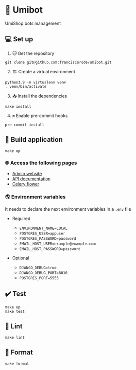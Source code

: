 # 🤖 Umibot

UmiShop bots management

## 💻 Set up

1. 🐱 Get the repository

```shell
git clone git@github.com:franciscorode/umibot.git
```

2. 🏗️ Create a virtual environment

```shell
python3.9 -m virtualenv venv
. venv/bin/activate
```

3. 📥 Install the dependencies

```shell
make install
```

4. 🔛 Enable pre-commit hooks

```shell
pre-commit install
```

## 🚀 Build application

```shell
make up
```

### 🌐 Access the following pages

- [Admin website](http://localhost:8010/admin)
- [API documentation](http://localhost:8010/swagger/)
- [Celery flower](http://localhost:5557/)

### 🌎 Environment variables

It needs to declare the next environment variables in a `.env` file

- Required

  - `ENVIRONMENT_NAME=LOCAL`
  - `POSTGRES_USER=appuser`
  - `POSTGRES_PASSWORD=password`
  - `EMAIL_HOST_USER=example@example.com`
  - `EMAIL_HOST_PASSWORD=password`

- Optional

  - `DJANGO_DEBUG=true`
  - `DJANGO_DEBUG_PORT=8010`
  - `POSTGRES_PORT=5555`

## ✔️ Test

```shell
make up
make test
```

## 🧹 Lint

```shell
make lint
```

## 🌟 Format

```shell
make format
```
